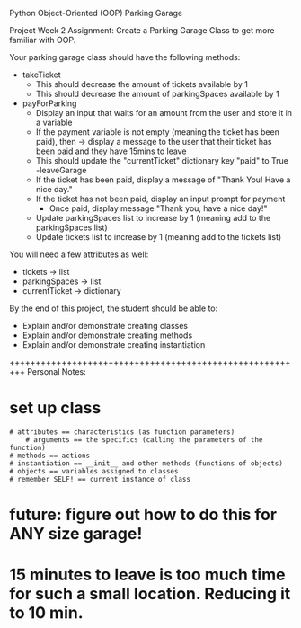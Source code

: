 Python Object-Oriented (OOP) Parking Garage

Project Week 2 Assignment:
Create a Parking Garage Class to get more familiar with OOP.

Your parking garage class should have the following methods:
- takeTicket
    - This should decrease the amount of tickets available by 1
    - This should decrease the amount of parkingSpaces available by 1
- payForParking
    - Display an input that waits for an amount from the user and store it in a variable
    - If the payment variable is not empty (meaning the ticket has been paid), then -> display a message to the user that their ticket has been paid and they have 15mins to leave
    - This should update the "currentTicket" dictionary key "paid" to True
-leaveGarage
    - If the ticket has been paid, display a message of "Thank You! Have a nice day."
    - If the ticket has not been paid, display an input prompt for payment
        - Once paid, display message "Thank you, have a nice day!"
    - Update parkingSpaces list to increase by 1 (meaning add to the parkingSpaces list)
    - Update tickets list to increase by 1 (meaning add to the tickets list)

You will need a few attributes as well:
- tickets -> list
- parkingSpaces -> list
- currentTicket -> dictionary

By the end of this project, the student should be able to:
- Explain and/or demonstrate creating classes
- Explain and/or demonstrate creating methods
- Explain and/or demonstrate creating instantiation

+++++++++++++++++++++++++++++++++++++++++++++++++++++++++
Personal Notes:
# set up class
    # attributes == characteristics (as function parameters)
        # arguments == the specifics (calling the parameters of the function)
    # methods == actions
    # instantiation == __init__ and other methods (functions of objects)
    # objects == variables assigned to classes
    # remember SELF! == current instance of class

# future: figure out how to do this for ANY size garage!
# 15 minutes to leave is too much time for such a small location. Reducing it to 10 min.